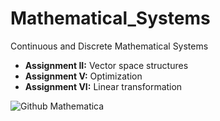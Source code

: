 # Mathematical_Systems
Continuous and Discrete Mathematical Systems
- **Assignment II:** Vector space structures
- **Assignment V:** Optimization
- **Assignment VI:** Linear transformation


![Github Mathematica](Mathematica)
